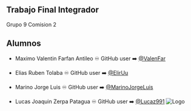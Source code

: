 ## Trabajo Final Integrador

Grupo 9 Comision 2

## Alumnos

- Maximo Valentin Farfan Antileo ♾️ GitHub user ➡️ [@ValenFar](https://www.github.com/ValenFar)

- Elias Ruben Tolaba ♾️ GitHub user ➡️ [@ElirUu](https://www.github.com/ElirUu)

- Marino Jorge Luis ♾️ GitHub user ➡️ [@MarinoJorgeLuis](https://www.github.com/MarinoJorgeLuis)

- Lucas Joaquin Zerpa Patagua ♾️ GitHub user ➡️ [@Lucaz991](https://www.github.com/Lucaz991)
  ![Logo](https://www.fi.unju.edu.ar/images/Institucional/Logos/logo-fi-unju-institucional-horizontal-786x202.png)
